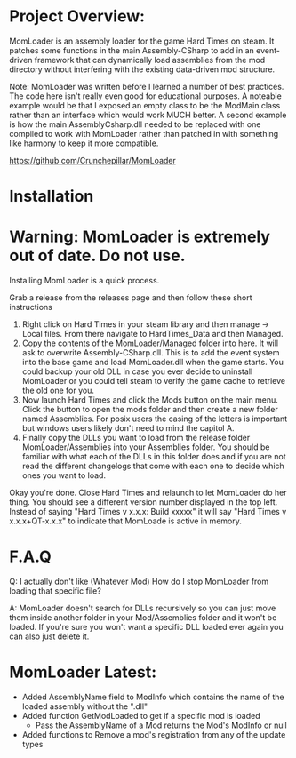 # Project Overview:
MomLoader is an assembly loader for the game Hard Times on steam. It patches some functions in the main Assembly-CSharp to add in an event-driven framework that can dynamically load assemblies from the mod directory without interfering with the existing data-driven mod structure.

Note: MomLoader was written before I learned a number of best practices. The code here isn't really even good for educational purposes. A noteable example would be that I exposed an empty class to be the ModMain class rather than an interface which would work MUCH better. A second example is how the main AssemblyCsharp.dll needed to be replaced with one compiled to work with MomLoader rather than patched in with something like harmony to keep it more compatible.

https://github.com/Crunchepillar/MomLoader

# Installation

# Warning: MomLoader is extremely out of date. Do not use.

Installing MomLoader is a quick process.

Grab a release from the releases page and then follow these short instructions

1. Right click on Hard Times in your steam library and then manage -> Local files. From there navigate to HardTimes_Data and then Managed.
2. Copy the contents of the MomLoader/Managed folder into here. It will ask to overwrite Assembly-CSharp.dll. This is to add the event system into the base game and load MomLoader.dll when the game starts. You could backup your old DLL in case you ever decide to uninstall MomLoader or you could tell steam to verify the game cache to retrieve the old one for you.
3. Now launch Hard Times and click the Mods button on the main menu. Click the button to open the mods folder and then create a new folder named Assemblies. For posix users the casing of the letters is important but windows users likely don't need to mind the capitol A.
4. Finally copy the DLLs you want to load from the release folder MomLoader/Assemblies into your Assemblies folder. You should be familiar with what each of the DLLs in this folder does and if you are not read the different changelogs that come with each one to decide which ones you want to load.

Okay you're done. Close Hard Times and relaunch to let MomLoader do her thing. You should see a different version number displayed in the top left. Instead of saying "Hard Times v x.x.x: Build xxxxx" it will say "Hard Times v x.x.x+QT-x.x.x" to indicate that MomLoade is active in memory.

# F.A.Q

Q: I actually don't like (Whatever Mod) How do I stop MomLoader from loading that specific file?

A: MomLoader doesn't search for DLLs recursively so you can just move them inside another folder in your Mod/Assemblies folder and it won't be loaded. If you're sure you won't want a specific DLL loaded ever again you can also just delete it.

# MomLoader Latest:

* Added AssemblyName field to ModInfo which contains the name of the loaded assembly without the ".dll"
* Added function GetModLoaded to get if a specific mod is loaded
    * Pass the AssemblyName of a Mod returns the Mod's ModInfo or null
* Added functions to Remove a mod's registration from any of the update types
